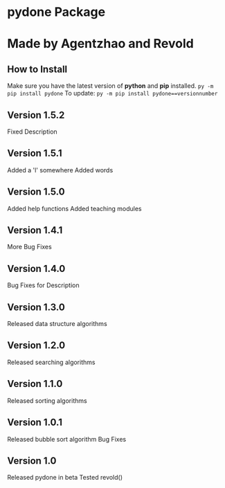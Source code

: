 # pydone Package

# Made by Agentzhao and Revold

## How to Install
Make sure you have the latest version of **python** and **pip** installed.
```py -m pip install pydone```
To update:
```py -m pip install pydone==versionnumber```

## Version 1.5.2
Fixed Description

## Version 1.5.1
Added a 'l' somewhere
Added words

## Version 1.5.0
Added help functions
Added teaching modules

## Version 1.4.1
More Bug Fixes

## Version 1.4.0
Bug Fixes for Description

## Version 1.3.0
Released data structure algorithms

## Version 1.2.0
Released searching algorithms

## Version 1.1.0
Released sorting algorithms

## Version 1.0.1
Released bubble sort algorithm
Bug Fixes

## Version 1.0
Released pydone in beta
Tested revold()